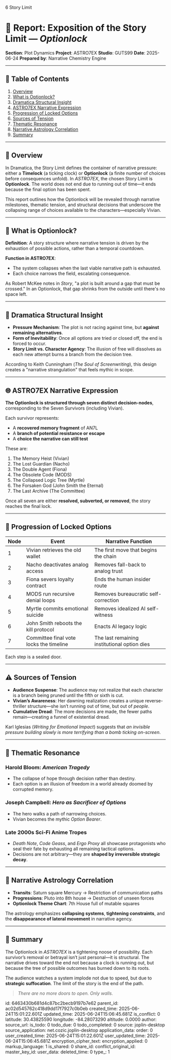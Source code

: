6 Story Limit

# 📘 Report: Exposition of the Story Limit — *Optionlock*

**Section**: Plot Dynamics
**Project**: ASTRO7EX
**Studio**: GUTS99
**Date**: 2025-06-24
**Prepared by**: Narrative Chemistry Engine

---

## 📗 Table of Contents

1. [Overview](#overview)
2. [What is Optionlock?](#what-is-optionlock)
3. [Dramatica Structural Insight](#dramatica-structural-insight)
4. [ASTRO7EX Narrative Expression](#astro7ex-narrative-expression)
5. [Progression of Locked Options](#progression-of-locked-options)
6. [Sources of Tension](#sources-of-tension)
7. [Thematic Resonance](#thematic-resonance)
8. [Narrative Astrology Correlation](#narrative-astrology-correlation)
9. [Summary](#summary)

---

## 📄 Overview

In Dramatica, the Story Limit defines the container of narrative pressure: either a **Timelock** (a ticking clock) or **Optionlock** (a finite number of choices before consequences unfold). In *ASTRO7EX*, the chosen Story Limit is **Optionlock**. The world does not end due to running out of time—it ends because the final option has been spent.

This report outlines how the Optionlock will be revealed through narrative milestones, thematic tension, and structural decisions that underscore the collapsing range of choices available to the characters—especially Vivian.

---

## 🔄 What is Optionlock?

**Definition**: A story structure where narrative tension is driven by the exhaustion of possible actions, rather than a temporal countdown.

**Function in ASTRO7EX**:

* The system collapses when the last viable narrative path is exhausted.
* Each choice narrows the field, escalating consequence.

As Robert McKee notes in *Story*, "a plot is built around a gap that must be crossed." In an Optionlock, that gap shrinks from the outside until there's no space left.

---

## 🔄 Dramatica Structural Insight

* **Pressure Mechanism**: The plot is not racing against time, but **against remaining alternatives**.
* **Form of Inevitability**: Once all options are tried or closed off, the end is forced to occur.
* **Story Limit vs. Character Agency**: The illusion of free will dissolves as each new attempt burns a branch from the decision tree.

According to Keith Cunningham (*The Soul of Screenwriting*), this design creates a "narrative strangulation" that feels mythic in scope.

---

## 🌐 ASTRO7EX Narrative Expression

**The Optionlock is structured through seven distinct decision-nodes**, corresponding to the Seven Survivors (including Vivian).

Each survivor represents:

* A **recovered memory fragment** of AN7L
* A **branch of potential resistance or escape**
* A **choice the narrative can still test**

These are:

1. The Memory Heist (Vivian)
2. The Lost Guardian (Nacho)
3. The Double Agent (Fiona)
4. The Obsolete Code (MODS)
5. The Collapsed Logic Tree (Myrtle)
6. The Forsaken God (John Smith the Eternal)
7. The Last Archive (The Committee)

Once all seven are either **resolved, subverted, or removed**, the story reaches the final lock.

---

## 🔀 Progression of Locked Options

| Node | Event                                   | Narrative Function                           |
| ---- | --------------------------------------- | -------------------------------------------- |
| 1    | Vivian retrieves the old wallet         | The first move that begins the chain         |
| 2    | Nacho deactivates analog access         | Removes fall-back to analog trust            |
| 3    | Fiona severs loyalty contract           | Ends the human insider route                 |
| 4    | MODS run recursive denial loops         | Removes bureaucratic self-correction         |
| 5    | Myrtle commits emotional suicide        | Removes idealized AI self-witness            |
| 6    | John Smith reboots the kill protocol    | Enacts AI legacy logic                       |
| 7    | Committee final vote locks the timeline | The last remaining institutional option dies |

Each step is a sealed door.

---

## ⚠️ Sources of Tension

* **Audience Suspense**: The audience may not realize that each character is a branch being pruned until the fifth or sixth is cut.
* **Vivian’s Awareness**: Her dawning realization creates a unique reverse-thriller structure—she isn’t running out of time, but out of *people*.
* **Cumulative Dread**: The more decisions are made, the fewer paths remain—creating a funnel of existential dread.

Karl Iglesias (*Writing for Emotional Impact*) suggests that *an invisible pressure building slowly is more terrifying than a bomb ticking on-screen*.

---

## 📕 Thematic Resonance

### Harold Bloom: *American Tragedy*

* The collapse of hope through decision rather than destiny.
* Each option is an illusion of freedom in a world already doomed by corrupted memory.

### Joseph Campbell: *Hero as Sacrificer of Options*

* The hero walks a path of narrowing choices.
* Vivian becomes the mythic *Option Bearer*.

### Late 2000s Sci-Fi Anime Tropes

* *Death Note*, *Code Geass*, and *Ergo Proxy* all showcase protagonists who seal their fate by exhausting all remaining tactical options.
* Decisions are not arbitrary—they are **shaped by irreversible strategic decay**.

---

## 🔮 Narrative Astrology Correlation

* **Transits**: Saturn square Mercury → Restriction of communication paths
* **Progressions**: Pluto into 8th house → Destruction of unseen forces
* **Optionlock Theme Chart**: 7th House full of mutable squares

The astrology emphasizes **collapsing systems**, **tightening constraints**, and the **disappearance of lateral movement** in narrative agency.

---

## 🔎 Summary

The Optionlock in *ASTRO7EX* is a tightening noose of possibility. Each survivor’s removal or betrayal isn’t just personal—it is structural. The narrative drives toward the end not because a clock is running out, but because the tree of possible outcomes has burned down to its roots.

The audience watches a system implode not due to speed, but due to **strategic suffocation**. The limit of the story is the end of the path.

> *There are no more doors to open. Only walls.*


id: 6463430b681d4c87bc2becb9197b7e62
parent_id: ac02d545762c418d9dd17f7927c0b0eb
created_time: 2025-06-24T15:01:22.601Z
updated_time: 2025-06-24T15:06:45.681Z
is_conflict: 0
latitude: 30.43825590
longitude: -84.28073290
altitude: 0.0000
author: 
source_url: 
is_todo: 0
todo_due: 0
todo_completed: 0
source: joplin-desktop
source_application: net.cozic.joplin-desktop
application_data: 
order: 0
user_created_time: 2025-06-24T15:01:22.601Z
user_updated_time: 2025-06-24T15:06:45.681Z
encryption_cipher_text: 
encryption_applied: 0
markup_language: 1
is_shared: 0
share_id: 
conflict_original_id: 
master_key_id: 
user_data: 
deleted_time: 0
type_: 1